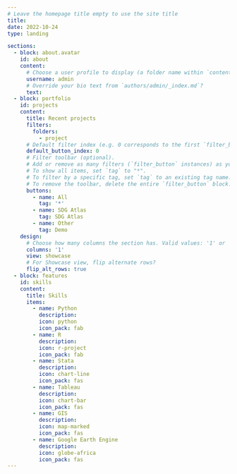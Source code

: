 ```yaml
---
# Leave the homepage title empty to use the site title
title:
date: 2022-10-24
type: landing

sections:
  - block: about.avatar
    id: about
    content:
      # Choose a user profile to display (a folder name within `content/authors/`)
      username: admin
      # Override your bio text from `authors/admin/_index.md`?
      text:
  - block: portfolio
    id: projects
    content:
      title: Recent projects
      filters:
        folders:
          - project
      # Default filter index (e.g. 0 corresponds to the first `filter_button` instance below).
      default_button_index: 0
      # Filter toolbar (optional).
      # Add or remove as many filters (`filter_button` instances) as you like.
      # To show all items, set `tag` to "*".
      # To filter by a specific tag, set `tag` to an existing tag name.
      # To remove the toolbar, delete the entire `filter_button` block.
      buttons:
        - name: All
          tag: '*'
        - name: SDG Atlas
          tag: SDG Atlas
        - name: Other
          tag: Demo
    design:
      # Choose how many columns the section has. Valid values: '1' or '2'.
      columns: '1'
      view: showcase
      # For Showcase view, flip alternate rows?
      flip_alt_rows: true
  - block: features
    id: skills
    content:
      title: Skills
      items:
        - name: Python
          description:
          icon: python
          icon_pack: fab
        - name: R
          description:
          icon: r-project
          icon_pack: fab
        - name: Stata
          description:
          icon: chart-line
          icon_pack: fas
        - name: Tableau
          description:
          icon: chart-bar
          icon_pack: fas
        - name: GIS
          description:
          icon: map-marked
          icon_pack: fas
        - name: Google Earth Engine
          description: 
          icon: globe-africa
          icon_pack: fas
---
```

